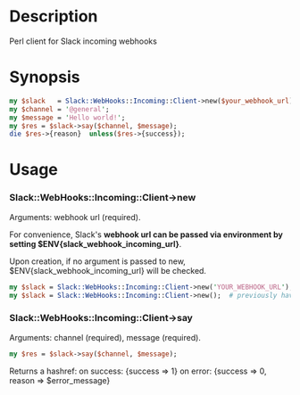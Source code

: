 Description
============
Perl client for Slack incoming webhooks

Synopsis
============
```perl
my $slack   = Slack::WebHooks::Incoming::Client->new($your_webhook_url);
my $channel = '@general';
my $message = 'Hello world!';
my $res = $slack->say($channel, $message);
die $res->{reason}  unless($res->{success});
```
Usage
============
### Slack::WebHooks::Incoming::Client->new ###
Arguments: webhook url (required).

For convenience, Slack's **webhook url can be passed via environment by setting $ENV{slack_webhook_incoming_url}**.

Upon creation, if no argument is passed to new, $ENV{slack_webhook_incoming_url} will be checked.

```perl
my $slack = Slack::WebHooks::Incoming::Client->new('YOUR_WEBHOOK_URL');
my $slack = Slack::WebHooks::Incoming::Client->new();  # previously having set ${slack_webhook_incoming_url}
```

### Slack::WebHooks::Incoming::Client->say ###
Arguments: channel (required), message (required).

```perl
my $res = $slack->say($channel, $message);
```
Returns a hashref: 
  on success: {success => 1}
  on error:   {success => 0, reason => $error_message}